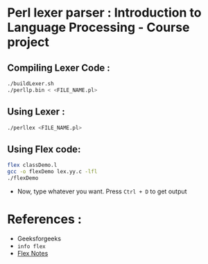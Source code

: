 # Perl lexer parser : Introduction to Language Processing - Course project

## Compiling Lexer Code :
```bash
./buildLexer.sh
./perllp.bin < <FILE_NAME.pl>
```

## Using Lexer :
```bash
./perllex <FILE_NAME.pl>
```



## Using Flex code:
```bash
flex classDemo.l
gcc -o flexDemo lex.yy.c -lfl
./flexDemo
```
- Now, type whatever you want. Press `Ctrl + D` to get output


# References : 
- Geeksforgeeks
- `info flex`
- [Flex Notes](https://github.com/ifding/flex-bison/blob/master/flex-learning-notes.md)
